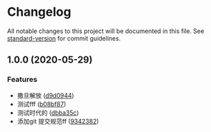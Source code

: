 # Changelog

All notable changes to this project will be documented in this file. See [standard-version](https://github.com/conventional-changelog/standard-version) for commit guidelines.

## 1.0.0 (2020-05-29)


### Features

* 撒旦解放 ([d9d0944](https://github.com/evle/git-commit-rules/commit/d9d0944a5107fe4da31d5cd054427271e3fe7572))
* 测试fff ([b08bf87](https://github.com/evle/git-commit-rules/commit/b08bf877ee2fc8c41ac4972915f23bf0a505dec2))
* 测试时代的 ([dbba35c](https://github.com/evle/git-commit-rules/commit/dbba35cbb0608be3c38348357b2f197e96a78bfd))
* 添加git 提交规范ff ([9342382](https://github.com/evle/git-commit-rules/commit/934238207940fa23758d94e824b10c1c3be40a88))
